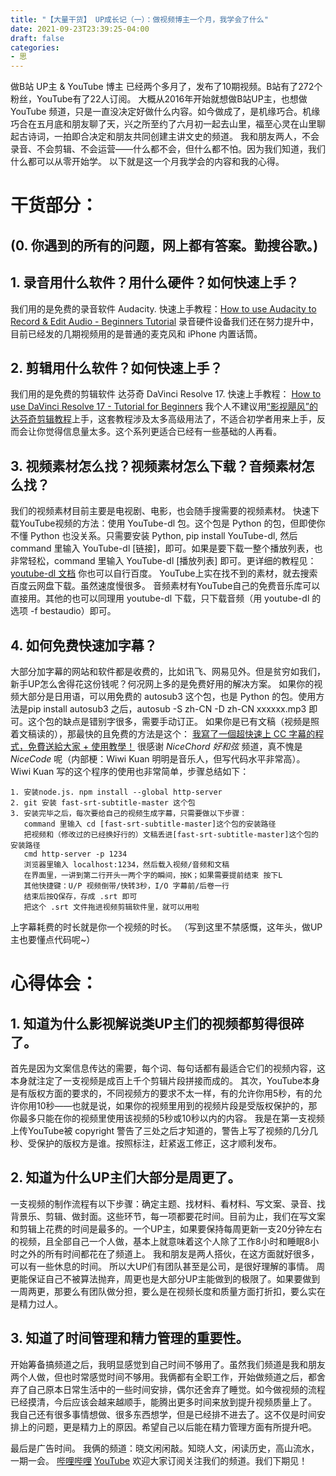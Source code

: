 ```yaml
---
title: "【大量干货】 UP成长记（一）：做视频博主一个月，我学会了什么"
date: 2021-09-23T23:39:25-04:00
draft: false
categories:
- 思
---
```


做B站 UP主 & YouTube 博主 已经两个多月了，发布了10期视频。B站有了272个粉丝，YouTube有了22人订阅。 
大概从2016年开始就想做B站UP主，也想做 YouTube 频道，只是一直没决定好做什么内容。如今做成了，是机缘巧合。机缘巧合在五月底和朋友聊了天，兴之所至约了六月初一起去山里，福至心灵在山里聊起古诗词，一拍即合决定和朋友共同创建主讲文史的频道。
我和朋友两人，不会录音、不会剪辑、不会运营——什么都不会，但什么都不怕。因为我们知道，我们什么都可以从零开始学。
以下就是这一个月我学会的内容和我的心得。
# 干货部分：
## (0. 你遇到的所有的问题，网上都有答案。勤搜谷歌。)
## 1. 录音用什么软件？用什么硬件？如何快速上手？
我们用的是免费的录音软件 Audacity. 快速上手教程：[How to use Audacity to Record & Edit Audio - Beginners Tutorial](https://www.youtube.com/watch?v=yzJ2VyYkmaA)
录音硬件设备我们还在努力提升中，目前已经发的几期视频用的是普通的麦克风和 iPhone 内置话筒。
## 2. 剪辑用什么软件？如何快速上手？
我们用的是免费的剪辑软件 达芬奇 DaVinci Resolve 17. 快速上手教程： [How to use DaVinci Resolve 17 - Tutorial for Beginners](https://www.youtube.com/watch?v=UguJiz9AYM8)
我个人不建议用[“影视飓风”的达芬奇剪辑教程](https://www.bilibili.com/video/BV1B7411A7M1)上手，这套教程涉及太多高级用法了，不适合初学者用来上手，反而会让你觉得信息量太多。这个系列更适合已经有一些基础的人再看。
## 3. 视频素材怎么找？视频素材怎么下载？音频素材怎么找？
我们的视频素材目前主要是电视剧、电影，也会随手搜需要的视频素材。
快速下载YouTube视频的方法：使用 YouTube-dl 包。这个包是 Python 的包，但即使你不懂 Python 也没关系。只需要安装 Python, pip install YouTube-dl, 然后 command 里输入 YouTube-dl [链接]，即可。如果是要下载一整个播放列表，也非常轻松，command 里输入 YouTube-dl [播放列表] 即可。更详细的教程见：[youtube-dl 文档](https://github.com/ytdl-org/youtube-dl) 你也可以自行百度。
YouTube上实在找不到的素材，就去搜索百度云网盘下载。虽然速度慢很多。
音频素材有YouTube自己的免费音乐库可以直接用。其他的也可以同理用 youtube-dl 下载，只下载音频（用 youtube-dl 的选项 -f bestaudio）即可。
## 4. 如何免费快速加字幕？
大部分加字幕的网站和软件都是收费的，比如讯飞、网易见外。但是贫穷如我们，新手UP怎么舍得花这份钱呢？何况网上多的是免费好用的解决方案。
如果你的视频大部分是日用语，可以用免费的  autosub3  这个包，也是 Python 的包。使用方法是pip install autosub3 之后，autosub -S zh-CN -D zh-CN xxxxxx.mp3 即可。这个包的缺点是错别字很多，需要手动订正。
如果你是已有文稿（视频是照着文稿读的），那最快的且免费的方法是这个： [我寫了一個超快速上 CC 字幕的程式，免費送給大家 + 使用教學！](https://www.youtube.com/watch?v=Ath3BX9DBRs) 很感谢 *NiceChord 好和弦* 频道，真不愧是 *NiceCode* 呢（内部梗：Wiwi Kuan 明明是音乐人，但写代码水平非常高）。
Wiwi Kuan 写的这个程序的使用也非常简单，步骤总结如下：

    1. 安装node.js. npm install --global http-server
    2. git 安装 fast-srt-subtitle-master 这个包
    3. 安装完毕之后，每次要给自己的视频生成字幕，只需要做以下步骤：
       command 里输入 cd [fast-srt-subtitle-master]这个包的安装路径
       把视频和（修改过的已经换好行的）文稿丢进[fast-srt-subtitle-master]这个包的安装路径
       cmd http-server -p 1234
       浏览器里输入 localhost:1234，然后载入视频/音频和文稿
       在界面里，一讲到第二行开头一两个字的瞬间，按K；如果需要提前结束 按下L
       其他快捷键：U/P 视频倒带/快转3秒，I/O 字幕前/后卷一行
       结束后按Q保存，存成 .srt 即可
       把这个 .srt 文件拖进视频剪辑软件里，就可以用啦

上字幕耗费的时长就是你一个视频的时长。
（写到这里不禁感慨，这年头，做UP主也要懂点代码呢~）
# 心得体会：
## 1. 知道为什么影视解说类UP主们的视频都剪得很碎了。
首先是因为文案信息传达的需要，每个词、每句话都有最适合它们的视频内容，这本身就注定了一支视频是成百上千个剪辑片段拼接而成的。
其次，YouTube本身是有版权方面的要求的，不同视频方的要求不太一样，有的允许你用5秒，有的允许你用10秒——也就是说，如果你的视频里用到的视频片段是受版权保护的，那你最多只能在你的视频里使用该视频的5秒或10秒以内的内容。
我是在第一支视频上传YouTube被 copyright 警告了三处之后才知道的，警告上写了视频的几分几秒、受保护的版权方是谁。按照标注，赶紧返工修正，这才顺利发布。
## 2. 知道为什么UP主们大部分是周更了。
一支视频的制作流程有以下步骤：确定主题、找材料、看材料、写文案、录音、找背景乐、剪辑、做封面。这些环节，每一项都要花时间。目前为止，我们在写文案和剪辑上花费的时间是最多的。一个UP主，如果要保持每周更新一支20分钟左右的视频，且全部自己一个人做，基本上就意味着这个人除了工作8小时和睡眠8小时之外的所有时间都花在了频道上。
我和朋友是两人搭伙，在这方面就好很多，可以有一些休息的时间。
所以大UP们有团队甚至是公司，是很好理解的事情。
周更能保证自己不被算法抛弃，周更也是大部分UP主能做到的极限了。如果要做到一周两更，那要么有团队做分担，要么是在视频长度和质量方面打折扣，要么实在是精力过人。
## 3. 知道了时间管理和精力管理的重要性。
开始筹备搞频道之后，我明显感觉到自己时间不够用了。虽然我们频道是我和朋友两个人做，但也时常感觉时间不够用。我俩都有全职工作，开始做频道之后，都舍弃了自己原本日常生活中的一些时间安排，偶尔还舍弃了睡觉。如今做视频的流程已经摸清，今后应该会越来越顺手，能腾出更多时间来放到提升视频质量上了。
我自己还有很多事情想做、很多东西想学，但是已经排不进去了。这不仅是时间安排上的问题，更是精力上的原因。希望自己以后能在精力管理方面有所提升吧。

最后是广告时间。
我俩的频道：晓文闲闲敲。知晓人文，闲读历史，高山流水，一期一会。
[哔哩哔哩](https://space.bilibili.com/2017360876)
[YouTube](https://www.youtube.com/channel/UCvQM-HoU-zQ1Z7dmFM65aYA)
欢迎大家订阅关注我们的频道。我们下期见！
